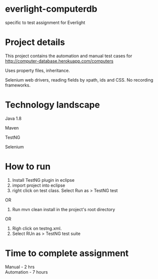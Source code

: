 # everlight-computerdb
specific to test assignment for Everlight

# Project details
This project contains the automation and manual test cases for http://computer-database.herokuapp.com/computers

Uses property files, inheritance.

Selenium web drivers, reading fields by xpath, ids and CSS. No recording frameworks.


# Technology landscape
Java 1.8

Maven

TestNG

Selenium

# How to run
1. Install TestNG plugin in eclipse
2. import project into eclipse 
3. right click on test class. Select Run as > TestNG test

OR

1. Run mvn clean install in the project's root directory

OR

1. Righ click on testng.xml.
2. Select RUn as > TestNG test suite

# Time to complete assignment
Manual - 2 hrs  
Automation - 7 hours
